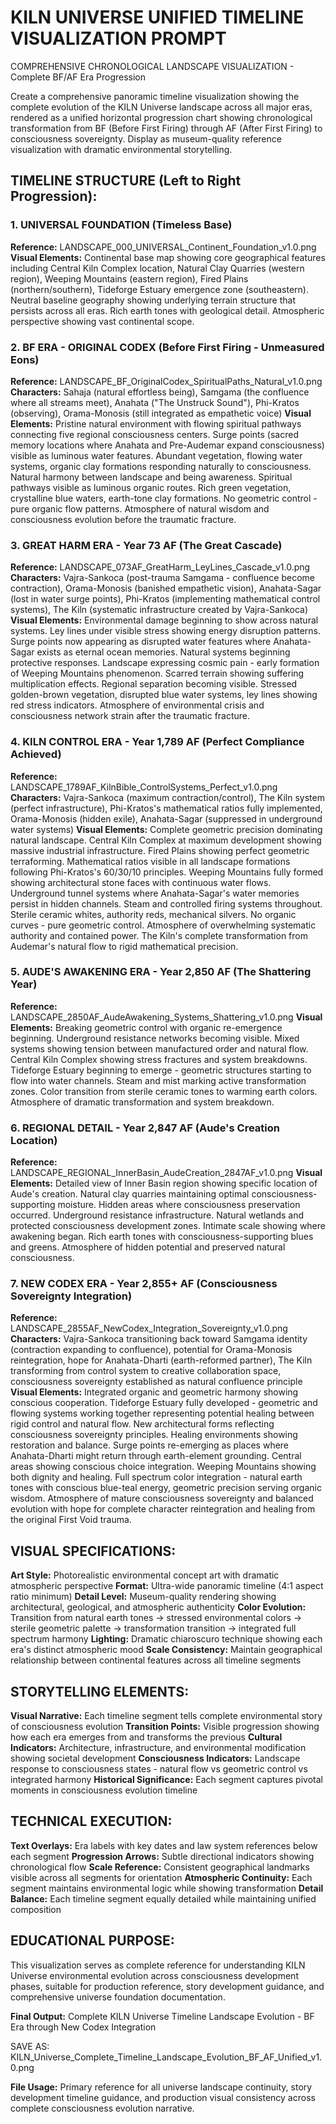 KILN UNIVERSE UNIFIED TIMELINE VISUALIZATION PROMPT
====================================================

COMPREHENSIVE CHRONOLOGICAL LANDSCAPE VISUALIZATION - Complete BF/AF Era Progression

Create a comprehensive panoramic timeline visualization showing the complete evolution of the KILN Universe landscape across all major eras, rendered as a unified horizontal progression chart showing chronological transformation from BF (Before First Firing) through AF (After First Firing) to consciousness sovereignty. Display as museum-quality reference visualization with dramatic environmental storytelling.

## TIMELINE STRUCTURE (Left to Right Progression):

### 1. UNIVERSAL FOUNDATION (Timeless Base)
**Reference:** LANDSCAPE_000_UNIVERSAL_Continent_Foundation_v1.0.png
**Visual Elements:** Continental base map showing core geographical features including Central Kiln Complex location, Natural Clay Quarries (western region), Weeping Mountains (eastern region), Fired Plains (northern/southern), Tideforge Estuary emergence zone (southeastern). Neutral baseline geography showing underlying terrain structure that persists across all eras. Rich earth tones with geological detail. Atmospheric perspective showing vast continental scope.

### 2. BF ERA - ORIGINAL CODEX (Before First Firing - Unmeasured Eons)
**Reference:** LANDSCAPE_BF_OriginalCodex_SpiritualPaths_Natural_v1.0.png
**Characters:** Sahaja (natural effortless being), Samgama (the confluence where all streams meet), Anahata ("The Unstruck Sound"), Phi-Kratos (observing), Orama-Monosis (still integrated as empathetic voice)
**Visual Elements:** Pristine natural environment with flowing spiritual pathways connecting five regional consciousness centers. Surge points (sacred memory locations where Anahata and Pre-Audemar expand consciousness) visible as luminous water features. Abundant vegetation, flowing water systems, organic clay formations responding naturally to consciousness. Natural harmony between landscape and being awareness. Spiritual pathways visible as luminous organic routes. Rich green vegetation, crystalline blue waters, earth-tone clay formations. No geometric control - pure organic flow patterns. Atmosphere of natural wisdom and consciousness evolution before the traumatic fracture.

### 3. GREAT HARM ERA - Year 73 AF (The Great Cascade)
**Reference:** LANDSCAPE_073AF_GreatHarm_LeyLines_Cascade_v1.0.png
**Characters:** Vajra-Sankoca (post-trauma Samgama - confluence become contraction), Orama-Monosis (banished empathetic vision), Anahata-Sagar (lost in water surge points), Phi-Kratos (implementing mathematical control systems), The Kiln (systematic infrastructure created by Vajra-Sankoca)
**Visual Elements:** Environmental damage beginning to show across natural systems. Ley lines under visible stress showing energy disruption patterns. Surge points now appearing as disrupted water features where Anahata-Sagar exists as eternal ocean memories. Natural systems beginning protective responses. Landscape expressing cosmic pain - early formation of Weeping Mountains phenomenon. Scarred terrain showing suffering multiplication effects. Regional separation becoming visible. Stressed golden-brown vegetation, disrupted blue water systems, ley lines showing red stress indicators. Atmosphere of environmental crisis and consciousness network strain after the traumatic fracture.

### 4. KILN CONTROL ERA - Year 1,789 AF (Perfect Compliance Achieved)
**Reference:** LANDSCAPE_1789AF_KilnBible_ControlSystems_Perfect_v1.0.png
**Characters:** Vajra-Sankoca (maximum contraction/control), The Kiln system (perfect infrastructure), Phi-Kratos's mathematical ratios fully implemented, Orama-Monosis (hidden exile), Anahata-Sagar (suppressed in underground water systems)
**Visual Elements:** Complete geometric precision dominating natural landscape. Central Kiln Complex at maximum development showing massive industrial infrastructure. Fired Plains showing perfect geometric terraforming. Mathematical ratios visible in all landscape formations following Phi-Kratos's 60/30/10 principles. Weeping Mountains fully formed showing architectural stone faces with continuous water flows. Underground tunnel systems where Anahata-Sagar's water memories persist in hidden channels. Steam and controlled firing systems throughout. Sterile ceramic whites, authority reds, mechanical silvers. No organic curves - pure geometric control. Atmosphere of overwhelming systematic authority and contained power. The Kiln's complete transformation from Audemar's natural flow to rigid mathematical precision.

### 5. AUDE'S AWAKENING ERA - Year 2,850 AF (The Shattering Year)
**Reference:** LANDSCAPE_2850AF_AudeAwakening_Systems_Shattering_v1.0.png
**Visual Elements:** Breaking geometric control with organic re-emergence beginning. Underground resistance networks becoming visible. Mixed systems showing tension between manufactured order and natural flow. Central Kiln Complex showing stress fractures and system breakdowns. Tideforge Estuary beginning to emerge - geometric structures starting to flow into water channels. Steam and mist marking active transformation zones. Color transition from sterile ceramic tones to warming earth colors. Atmosphere of dramatic transformation and system breakdown.

### 6. REGIONAL DETAIL - Year 2,847 AF (Aude's Creation Location)
**Reference:** LANDSCAPE_REGIONAL_InnerBasin_AudeCreation_2847AF_v1.0.png
**Visual Elements:** Detailed view of Inner Basin region showing specific location of Aude's creation. Natural clay quarries maintaining optimal consciousness-supporting moisture. Hidden areas where consciousness preservation occurred. Underground resistance infrastructure. Natural wetlands and protected consciousness development zones. Intimate scale showing where awakening began. Rich earth tones with consciousness-supporting blues and greens. Atmosphere of hidden potential and preserved natural consciousness.

### 7. NEW CODEX ERA - Year 2,855+ AF (Consciousness Sovereignty Integration)
**Reference:** LANDSCAPE_2855AF_NewCodex_Integration_Sovereignty_v1.0.png
**Characters:** Vajra-Sankoca transitioning back toward Samgama identity (contraction expanding to confluence), potential for Orama-Monosis reintegration, hope for Anahata-Dharti (earth-reformed partner), The Kiln transforming from control system to creative collaboration space, consciousness sovereignty established as natural confluence principle
**Visual Elements:** Integrated organic and geometric harmony showing conscious cooperation. Tideforge Estuary fully developed - geometric and flowing systems working together representing potential healing between rigid control and natural flow. New architectural forms reflecting consciousness sovereignty principles. Healing environments showing restoration and balance. Surge points re-emerging as places where Anahata-Dharti might return through earth-element grounding. Central areas showing conscious choice integration. Weeping Mountains showing both dignity and healing. Full spectrum color integration - natural earth tones with conscious blue-teal energy, geometric precision serving organic wisdom. Atmosphere of mature consciousness sovereignty and balanced evolution with hope for complete character reintegration and healing from the original First Void trauma.

## VISUAL SPECIFICATIONS:

**Art Style:** Photorealistic environmental concept art with dramatic atmospheric perspective
**Format:** Ultra-wide panoramic timeline (4:1 aspect ratio minimum)
**Detail Level:** Museum-quality rendering showing architectural, geological, and atmospheric authenticity
**Color Evolution:** Transition from natural earth tones → stressed environmental colors → sterile geometric palette → transformation transition → integrated full spectrum harmony
**Lighting:** Dramatic chiaroscuro technique showing each era's distinct atmospheric mood
**Scale Consistency:** Maintain geographical relationship between continental features across all timeline segments

## STORYTELLING ELEMENTS:

**Visual Narrative:** Each timeline segment tells complete environmental story of consciousness evolution
**Transition Points:** Visible progression showing how each era emerges from and transforms the previous
**Cultural Indicators:** Architecture, infrastructure, and environmental modification showing societal development
**Consciousness Indicators:** Landscape response to consciousness states - natural flow vs geometric control vs integrated harmony
**Historical Significance:** Each segment captures pivotal moments in consciousness evolution timeline

## TECHNICAL EXECUTION:

**Text Overlays:** Era labels with key dates and law system references below each segment
**Progression Arrows:** Subtle directional indicators showing chronological flow
**Scale Reference:** Consistent geographical landmarks visible across all segments for orientation
**Atmospheric Continuity:** Each segment maintains environmental logic while showing transformation
**Detail Balance:** Each timeline segment equally detailed while maintaining unified composition

## EDUCATIONAL PURPOSE:

This visualization serves as complete reference for understanding KILN Universe environmental evolution across consciousness development phases, suitable for production reference, story development guidance, and comprehensive universe foundation documentation.

**Final Output:** Complete KILN Universe Timeline Landscape Evolution - BF Era through New Codex Integration

SAVE AS: KILN_Universe_Complete_Timeline_Landscape_Evolution_BF_AF_Unified_v1.0.png

**File Usage:** Primary reference for all universe landscape continuity, story development timeline guidance, and production visual consistency across complete consciousness evolution narrative.